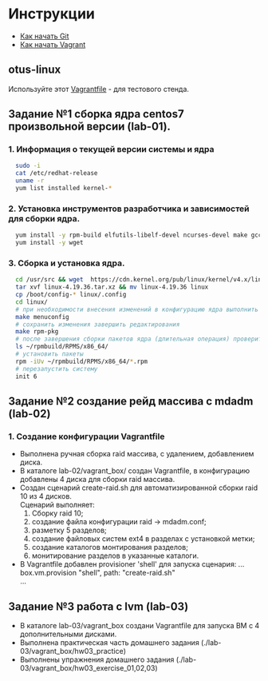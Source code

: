 # Инструкции

* [Как начать Git](git_quick_start.md)
* [Как начать Vagrant](vagrant_quick_start.md)

## otus-linux

Используйте этот [Vagrantfile](Vagrantfile) - для тестового стенда.

## Задание №1 сборка ядра centos7 произвольной версии (lab-01).

### 1. Информация о текущей версии системы и ядра

  ```bash   
    sudo -i   
    cat /etc/redhat-release   
    uname -r   
    yum list installed kernel-*   
  ```   

### 2. Установка инструментов разработчика и зависимостей для сборки ядра.

  ```bash   
    yum install -y rpm-build elfutils-libelf-devel ncurses-devel make gcc bc openssl-devel   
    yum install -y wget   
  ```

### 3. Сборка и установка ядра.

  ```bash   
    cd /usr/src && wget  https://cdn.kernel.org/pub/linux/kernel/v4.x/linux-4.19.36.tar.xz   
    tar xvf linux-4.19.36.tar.xz && mv linux-4.19.36 linux   
    cp /boot/config-* linux/.config   
    cd linux/   
    # при необходимости внесения изменений в конфигурацию ядра выполнить   
    make menuconfig   
    # сохранить изменения завершить редактирования   
    make rpm-pkg   
    # после завершения сборки пакетов ядра (длительная операция) проверить наличие пакетов   
    ls ~/rpmbuild/RPMS/x86_64/   
    # установить пакеты   
    rpm -iUv ~/rpmbuild/RPMS/x86_64/*.rpm   
    # перезапустить систему   
    init 6   
  ```

## Задание №2 создание рейд массива с mdadm (lab-02)

### 1. Создание конфигурации Vagrantfile
  * Выполнена ручная сборка raid массива, с удалением, добавлением диска.
  * В каталоге lab-02/vagrant_box/ создан Vagrantfile, в конфигурацию добавлены 4 диска для сборки raid массива.
  * Создан сценарий create-raid.sh для автоматизированной сборки raid 10 из 4 дисков.   
  Сценарий выполняет:
    1) Сборку raid 10;
    2) создание файла конфигурации raid -> mdadm.conf;
    3) разметку 5 разделов;
    4) создание файловых систем ext4 в разделах с установкой метки;
    5) создание каталогов монтирования разделов;
    6) монитирование разделов в указанные каталоги.
  * В Vagrantfile добавлен provisioner 'shell' для запуска сценария:
  ...   
  box.vm.provision "shell", path: "create-raid.sh"   
  ...   

  ## Задание №3 работа с lvm (lab-03)

  * В каталоге lab-03/vagrant_box создани Vagrantfile для запуска ВМ с 4 дополнительными дисками.
  * Выполнена практическая часть домашнего задания (./lab-03/vagrant_box/hw03_practice)
  * Выполнены упражнения домашнего задания (./lab-03/vagrant_box/hw03_exercise_01,02,03)